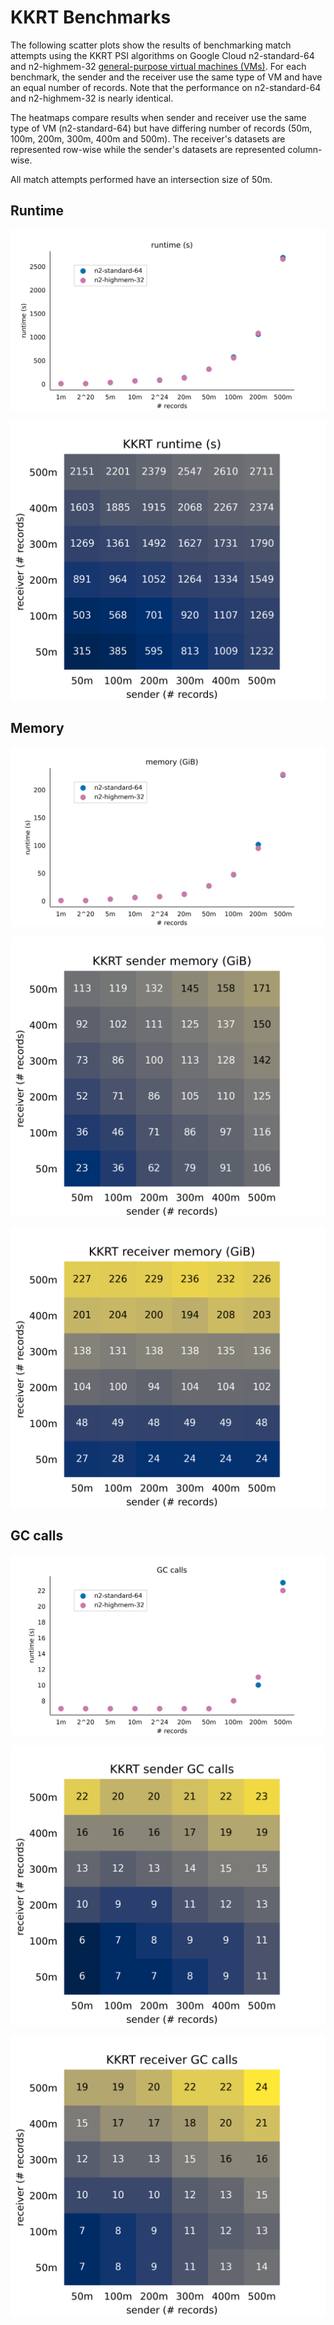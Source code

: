 # KKRT Benchmarks

The following scatter plots show the results of benchmarking match attempts using the KKRT PSI algorithms on Google Cloud n2-standard-64 and n2-highmem-32 [general-purpose virtual machines (VMs)](https://cloud.google.com/compute/docs/general-purpose-machines#n2_machines). For each benchmark, the sender and the receiver use the same type of VM and have an equal number of records. Note that the performance on n2-standard-64 and n2-highmem-32 is nearly identical.

The heatmaps compare results when sender and receiver use the same type of VM (n2-standard-64) but have differing number of records (50m, 100m, 200m, 300m, 400m and 500m). The receiver's datasets are represented row-wise while the sender's datasets are represented column-wise. 

All match attempts performed have an intersection size of 50m.

## Runtime
<p align="center">
  <img src="scatter_kkrt_runtime.png"/>
</p> 

<p align="center">
  <img src="heatmap_kkrt.png"/>
</p>

## Memory
<p align="center">
  <img src="scatter_kkrt_memory.png"/>
</p>

<p align="center">
  <img src="heatmap_kkrt_sen_mem.png"/>
</p>

<p align="center">
  <img src="heatmap_kkrt_rec_mem.png"/>
</p>

## GC calls
<p align="center">
  <img src="scatter_kkrt_gc.png"/>
</p>

<p align="center">
  <img src="heatmap_kkrt_sen_gc.png"/>
</p>

<p align="center">
  <img src="heatmap_kkrt_rec_gc.png"/>
</p>